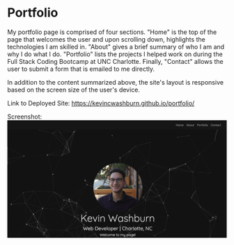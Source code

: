 # Portfolio

My portfolio page is comprised of four sections. "Home" is the top of the page that welcomes the user and upon scrolling down, highlights the technologies I am skilled in. "About" gives a brief summary of who I am and why I do what I do. "Portfolio" lists the projects I helped work on during the Full Stack Coding Bootcamp at UNC Charlotte. Finally, "Contact" allows the user to submit a form that is emailed to me directly.

In addition to the content summarized above, the site's layout is responsive based on the screen size of the user's device.

Link to Deployed Site:
https://kevincwashburn.github.io/portfolio/

Screenshot:
![alt-text](assets/images/screenshots/deployed-screenshot.jpg)
